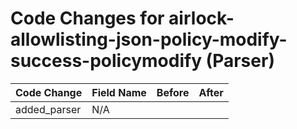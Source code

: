 # Code Changes for airlock-allowlisting-json-policy-modify-success-policymodify (Parser)

| Code Change | Field Name | Before | After |
|-------------|------------|--------|-------|
| added_parser | N/A |  |  |